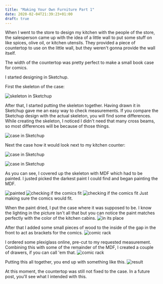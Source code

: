 ```yaml
---
title: "Making Your Own Furniture Part 1"
date: 2020-02-04T21:39:23+01:00
draft: true
---
```


When I went to the store to design my kitchen with the people of the store, the salesperson came up with the idea of a little wall to put some stuff on like spices, olive oil, or kitchen utensils. They provided a piece of countertop to use on the little wall, but they weren't gonna provide the wall itself.

The width of the countertop was pretty perfect to make a small book case for comics.

I started designing in Sketchup.

First the skeleton of the case:

![skeleton in Sketchup](/20180711_111845.jpg)

After that, I started putting the skeleton together. Having drawn it in Sketchup gave me an easy way to check measurements. If you compare the Sketchup design with the actual skeleton, you will find some differences. While creating the skeleton, I noticed I didn't need that many cross beams, so most differences will be because of those things.

![case in Sketchup](/36653898_223175238512262_8218523506917244928_n.jpg)

Next the case how it would look next to my kitchen counter:

![case in Sketchup](/IMG_20180711_124752_382.jpg)

![case in Sketchup](/IMG_20180711_124752_385.jpg)

As you can see, I covered up the skeleton with MDF which had to be painted. I justed picked the darkest paint I could find and began painting the MDF.

![painted](/20180712_195637.jpg)
![checking if the comics fit](/20180712_212849.jpg)
![checking if the comics fit](/20180712_213327_001.jpg)
Just making sure the comics would fit.

When the paint dried, I put the case where it was supposed to be. I know the lighting in the picture isn't all that but you can notice the paint matches perfectly with the color of the kitchen cabins.
![in its place](/20180712_221226.jpg)

After that I added some small pieces of wood to the inside of the gap in the front to act as brackets for the comics.
![comic rack](/20200204_225145.jpg)

I ordered some plexiglass online, pre-cut to my requested measurement. Combining this with some of the remainder of the MDF, I created a couple of drawers, if you can call 'em that.
![comic rack](/20200204_225233.jpg)

Putting this all together, you end up with something like this.
![result](/20180726_211133.jpg)

At this moment, the countertop was still not fixed to the case. In a future post, you'll see what I intended with this.